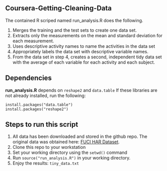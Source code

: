 ## Coursera-Getting-Cleaning-Data

The contained R scriped named run_analysis.R does the following. 

1. Merges the training and the test sets to create one data set.
2. Extracts only the measurements on the mean and standard deviation for each measurement. 
3. Uses descriptive activity names to name the activities in the data set
4. Appropriately labels the data set with descriptive variable names. 
5. From the data set in step 4, creates a second, independent tidy data set with the average of each variable for each activity and each subject.

## Dependencies

**run_analysis.R** depends on ```reshape2``` and ```data.table```
If these libraries are not already installed, run the following:
```
install.packages("data.table")
install.packages("reshape2")
```
## Steps to run this script

1. All data has been downloaded and stored in the github repo.  The original data was obtained here: [FUCI HAR Dataset](https://d396qusza40orc.cloudfront.net/getdata%2Fprojectfiles%2FUCI%20HAR%20Dataset.zip).
2. Clone this repo to your workstation
3. Set your working directory using the `setwd()` command
3. Run `source("run_analysis.R")` in your working directory.  
4. Enjoy the results: `tiny_data.txt`

